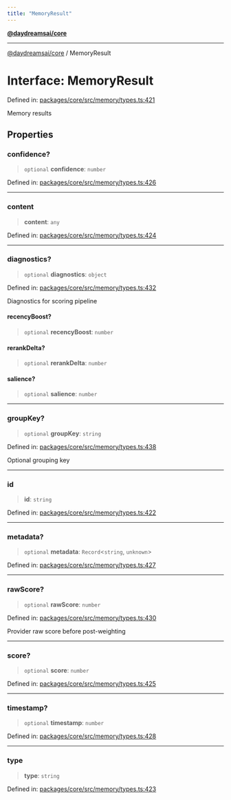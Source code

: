 ```yaml
---
title: "MemoryResult"
---
```


[**@daydreamsai/core**](./api-reference.md)

***

[@daydreamsai/core](./api-reference.md) / MemoryResult

# Interface: MemoryResult

Defined in: [packages/core/src/memory/types.ts:421](https://github.com/dojoengine/daydreams/blob/612e9304717c546d301f9cac8c204de734cac957/packages/core/src/memory/types.ts#L421)

Memory results

## Properties

### confidence?

> `optional` **confidence**: `number`

Defined in: [packages/core/src/memory/types.ts:426](https://github.com/dojoengine/daydreams/blob/612e9304717c546d301f9cac8c204de734cac957/packages/core/src/memory/types.ts#L426)

***

### content

> **content**: `any`

Defined in: [packages/core/src/memory/types.ts:424](https://github.com/dojoengine/daydreams/blob/612e9304717c546d301f9cac8c204de734cac957/packages/core/src/memory/types.ts#L424)

***

### diagnostics?

> `optional` **diagnostics**: `object`

Defined in: [packages/core/src/memory/types.ts:432](https://github.com/dojoengine/daydreams/blob/612e9304717c546d301f9cac8c204de734cac957/packages/core/src/memory/types.ts#L432)

Diagnostics for scoring pipeline

#### recencyBoost?

> `optional` **recencyBoost**: `number`

#### rerankDelta?

> `optional` **rerankDelta**: `number`

#### salience?

> `optional` **salience**: `number`

***

### groupKey?

> `optional` **groupKey**: `string`

Defined in: [packages/core/src/memory/types.ts:438](https://github.com/dojoengine/daydreams/blob/612e9304717c546d301f9cac8c204de734cac957/packages/core/src/memory/types.ts#L438)

Optional grouping key

***

### id

> **id**: `string`

Defined in: [packages/core/src/memory/types.ts:422](https://github.com/dojoengine/daydreams/blob/612e9304717c546d301f9cac8c204de734cac957/packages/core/src/memory/types.ts#L422)

***

### metadata?

> `optional` **metadata**: `Record`\<`string`, `unknown`\>

Defined in: [packages/core/src/memory/types.ts:427](https://github.com/dojoengine/daydreams/blob/612e9304717c546d301f9cac8c204de734cac957/packages/core/src/memory/types.ts#L427)

***

### rawScore?

> `optional` **rawScore**: `number`

Defined in: [packages/core/src/memory/types.ts:430](https://github.com/dojoengine/daydreams/blob/612e9304717c546d301f9cac8c204de734cac957/packages/core/src/memory/types.ts#L430)

Provider raw score before post-weighting

***

### score?

> `optional` **score**: `number`

Defined in: [packages/core/src/memory/types.ts:425](https://github.com/dojoengine/daydreams/blob/612e9304717c546d301f9cac8c204de734cac957/packages/core/src/memory/types.ts#L425)

***

### timestamp?

> `optional` **timestamp**: `number`

Defined in: [packages/core/src/memory/types.ts:428](https://github.com/dojoengine/daydreams/blob/612e9304717c546d301f9cac8c204de734cac957/packages/core/src/memory/types.ts#L428)

***

### type

> **type**: `string`

Defined in: [packages/core/src/memory/types.ts:423](https://github.com/dojoengine/daydreams/blob/612e9304717c546d301f9cac8c204de734cac957/packages/core/src/memory/types.ts#L423)
